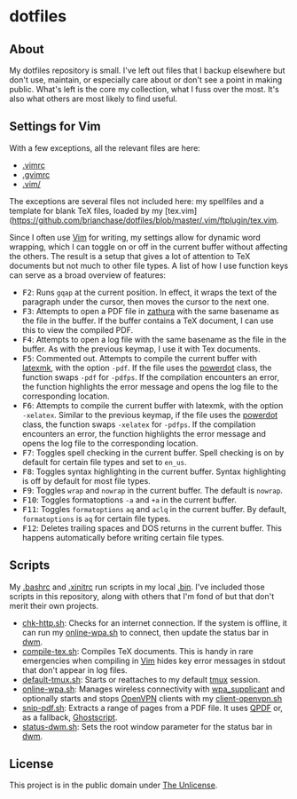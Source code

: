 # dotfiles

## About

My dotfiles repository is small. I've left out files that I backup
elsewhere but don't use, maintain, or especially care about or don't
see a point in making public. What's left is the core my collection,
what I fuss over the most. It's also what others are most likely to
find useful.

## Settings for Vim

With a few exceptions, all the relevant files are here:

* [.vimrc](https://github.com/brianchase/dotfiles/blob/master/.vimrc)
* [.gvimrc](https://github.com/brianchase/dotfiles/blob/master/.gvimrc)
* [.vim/](https://github.com/brianchase/dotfiles/tree/master/.vim)

The exceptions are several files not included here: my spellfiles and
a template for blank TeX files, loaded by my
[tex.vim](https://github.com/brianchase/dotfiles/blob/master/.vim/ftplugin/tex.vim.

Since I often use [Vim](https://www.vim.org/) for writing, my settings
allow for dynamic word wrapping, which I can toggle on or off in the
current buffer without affecting the others. The result is a setup
that gives a lot of attention to TeX documents but not much to other
file types. A list of how I use function keys can serve as a broad
overview of features:

* <kbd>F2</kbd>: Runs `gqap` at the current position. In effect, it
wraps the text of the paragraph under the cursor, then moves the
cursor to the next one.
* <kbd>F3</kbd>: Attempts to open a PDF file in
[zathura](https://pwmt.org/projects/zathura/) with the same basename
as the file in the buffer. If the buffer contains a TeX document, I
can use this to view the compiled PDF.
* <kbd>F4</kbd>: Attempts to open a log file with the same basename
as the file in the buffer. As with the previous keymap, I use it with
Tex documents.
* <kbd>F5</kbd>: Commented out. Attempts to compile the
current buffer with [latexmk](https://ctan.org/pkg/latexmk?lang=en),
with the option `-pdf`. If the file uses the
[powerdot](https://ctan.org/pkg/powerdot) class, the function swaps
`-pdf` for `-pdfps`. If the compilation encounters an error, the
function highlights the error message and opens the log file to the
corresponding location.
* <kbd>F6</kbd>: Attempts to compile the current buffer with latexmk,
with the option `-xelatex`. Similar to the previous keymap, if the
file uses the [powerdot](https://ctan.org/pkg/powerdot) class, the
function swaps `-xelatex` for `-pdfps`. If the compilation encounters
an error, the function highlights the error message and opens the log
file to the corresponding location.
* <kbd>F7</kbd>: Toggles spell checking in the current buffer. Spell
checking is on by default for certain file types and set to `en_us`.
* <kbd>F8</kbd>: Toggles syntax highlighting in the current buffer.
Syntax highlighting is off by default for most file types.
* <kbd>F9</kbd>: Toggles `wrap` and `nowrap` in the current buffer.
The default is `nowrap`.
* <kbd>F10</kbd>: Toggles formatoptions `-a` and `+a` in the current buffer.
* <kbd>F11</kbd>: Toggles `formatoptions` `aq` and `aclq` in the
current buffer. By default, `formatoptions` is `aq` for certain file
types.
* <kbd>F12</kbd>: Deletes trailing spaces and DOS returns in the
current buffer. This happens automatically before writing certain file
types.

## Scripts

My
[.bashrc](https://github.com/brianchase/dotfiles/blob/master/.bashrc)
and
[.xinitrc](https://github.com/brianchase/dotfiles/blob/master/.xinitrc)
run scripts in my local
[.bin](https://github.com/brianchase/dotfiles/.bin). I've included
those scripts in this repository, along with others that I'm fond of
but that don't merit their own projects.

* [chk-http.sh](https://github.com/brianchase/dotfiles/blob/master/.bin/chk-http.sh):
Checks for an internet connection. If the system is offline, it can
run my
[online-wpa.sh](https://github.com/brianchase/dotfiles/blob/master/.bin/online-wpa.sh)
to connect, then update the status bar in
[dwm](http://dwm.suckless.org).
* [compile-tex.sh](https://github.com/brianchase/dotfiles/blob/master/.bin/compile-tex.sh):
Compiles TeX documents. This is handy in rare emergencies when
compiling in [Vim](https://www.vim.org/) hides key error messages in
stdout that don't appear in log files.
* [default-tmux.sh](https://github.com/brianchase/dotfiles/blob/master/.bin/default-tmux.sh):
Starts or reattaches to my default
[tmux](https://github.com/tmux/tmux/wiki) session.
* [online-wpa.sh](https://github.com/brianchase/dotfiles/blob/master/.bin/online-wpa.sh):
Manages wireless connectivity with
[wpa_supplicant](https://w1.fi/wpa_supplicant/) and optionally starts and stops
[OpenVPN](https://openvpn.net/) clients with my
[client-openvpn.sh](https://github.com/brianchase/client-openvpn)
* [snip-pdf.sh](https://github.com/brianchase/dotfiles/blob/master/.bin/snip-pdf.sh):
Extracts a range of pages from a PDF file. It uses
[QPDF](http://qpdf.sourceforge.net/) or, as a fallback,
[Ghostscript](https://www.ghostscript.com/).
* [status-dwm.sh](https://github.com/brianchase/dotfiles/blob/master/.bin/status-dwm.sh):
Sets the root window parameter for the status bar in
[dwm](http://dwm.suckless.org).

## License

This project is in the public domain under [The
Unlicense](https://choosealicense.com/licenses/unlicense/).


